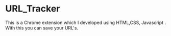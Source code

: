 # URL_Tracker
This is a Chrome extension which I developed using HTML,CSS, Javascript . With this you can save your URL's.
